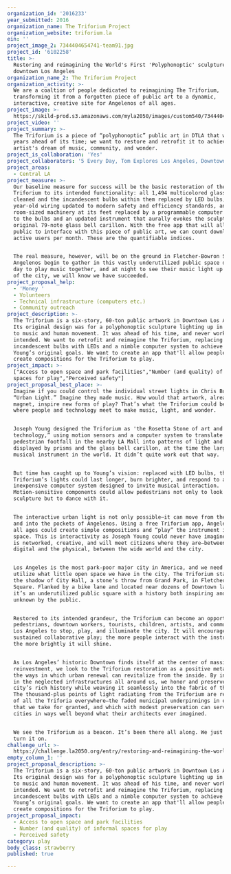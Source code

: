 ```yaml
---
organization_id: '2016233'
year_submitted: 2016
organization_name: The Triforium Project
organization_website: triforium.la
ein: ''
project_image_2: 7344404654741-team91.jpg
project_id: '6102258'
title: >-
  Restoring and reimagining the World's First 'Polyphonoptic' sculpture in
  downtown Los Angeles
organization_name_2: The Triforium Project
organization_activity: >-
  We are a coaltion of people dedicated to reimagining The Triforium,
  transforming it from a forgotten piece of public art to a dynamic,
  interactive, creative site for Angelenos of all ages.
project_image: >-
  https://skild-prod.s3.amazonaws.com/myla2050/images/custom540/7344404654741-team91.jpg
project_video: ''
project_summary: >-
  The Triforium is a piece of “polyphonoptic” public art in DTLA that was 40
  years ahead of its time; we want to restore and retrofit it to achieve the
  artist's dream of music, community, and wonder.
project_is_collaboration: 'Yes'
project_collaborators: '5 Every Day, Tom Explores Los Angeles, Downtown Art Walk, Art Share LA'
project_areas:
  - Central LA
project_measure: >-
  Our baseline measure for success will be the basic restoration of the
  Triforium to its intended functionality: all 1,494 multicolored glass cubes
  cleaned and the incandescent bulbs within them replaced by LED bulbs, the 40
  year-old wiring updated to modern safety and efficiency standards, and the
  room-sized machinery at its feet replaced by a programmable computer networked
  to the bulbs and an updated instrument that aurally evokes the sculpture’s
  original 79-note glass bell carillon. With the free app that will allow the
  public to interface with this piece of public art, we can count downloads and
  active users per month. These are the quantifiable indices. 


  The real measure, however, will be on the ground in Fletcher-Bowron Square: if
  Angelenos begin to gather in this vastly underutilized public space during the
  day to play music together, and at night to see their music light up the heart
  of the city, we will know we have succeeded.
project_proposal_help:
  - 'Money '
  - Volunteers
  - Technical infrastructure (computers etc.)
  - Community outreach
project_description: >-
  The Triforium is a six-story, 60-ton public artwork in Downtown Los Angeles.
  Its original design was for a polyphonoptic sculpture lighting up in synchrony
  to music and human movement. It was ahead of his time, and never worked as
  intended. We want to retrofit and reimagine the Triforium, replacing its
  incandescent bulbs with LEDs and a nimble computer system to achieve Joseph
  Young’s original goals. We want to create an app that'll allow people to
  create compositions for the Triforium to play.
project_impact: >-
  ["Access to open space and park facilities","Number (and quality) of informal
  spaces for play","Perceived safety"]
project_proposal_best_place: >-
  Imagine if you could control the individual street lights in Chris Burden’s
  “Urban Light.” Imagine they made music. How would that artwork, already such a
  magnet, inspire new forms of play? That’s what the Triforium could be: a place
  where people and technology meet to make music, light, and wonder.


  Joseph Young designed the Triforium as 'the Rosetta Stone of art and
  technology,” using motion sensors and a computer system to translate
  pedestrian footfall in the nearby LA Mall into patterns of light and sound
  displayed by prisms and the glass bell carillon, at the time the largest
  musical instrument in the world. It didn’t quite work out that way. 


  But time has caught up to Young’s vision: replaced with LED bulbs, the
  Triforium’s lights could last longer, burn brighter, and respond to an
  inexpensive computer system designed to invite musical interaction.
  Motion-sensitive components could allow pedestrians not only to look at the
  sculpture but to dance with it. 


  The interactive urban light is not only possible—it can move from the streets
  and into the pockets of Angelenos. Using a free Triforium app, Angelenos of
  all ages could create simple compositions and “play” the instrument in public
  space. This is interactivity as Joseph Young could never have imagined it. It
  is networked, creative, and will meet citizens where they are—between the
  digital and the physical, between the wide world and the city.


  Los Angeles is the most park-poor major city in America, and we need fully
  utilize what little open space we have in the city. The Triforium stands in
  the shadow of City Hall, a stone’s throw from Grand Park, in Fletcher-Bowron
  Square. Flanked by a bike lane and located near dozens of Downtown landmarks,
  it’s an underutilized public square with a history both inspiring and largely
  unknown by the public. 


  Restored to its intended grandeur, the Triforium can become an opportunity for
  pedestrians, downtown workers, tourists, children, artists, and commuters in
  Los Angeles to stop, play, and illuminate the city. It will encourage
  sustained collaborative play; the more people interact with the instrument,
  the more brightly it will shine.


  As Los Angeles’ historic Downtown finds itself at the center of massive civic
  reinvestment, we look to the Triforium restoration as a positive metaphor for
  the ways in which urban renewal can revitalize from the inside. By investing
  in the neglected infrastructures all around us, we honor and preserve the
  city’s rich history while weaving it seamlessly into the fabric of the future.
  The thousand-plus points of light radiating from the Triforium are reminders
  of all the Triforia everywhere—the faded municipal underpinnings in every city
  that we take for granted, and which with modest preservation can serve our
  cities in ways well beyond what their architects ever imagined. 


  We see the Triforium as a beacon. It’s been there all along. We just need to
  turn it on.
challenge_url: >-
  https://challenge.la2050.org/entry/restoring-and-reimagining-the-worlds-first-polyphonoptic-sculpture-in-downtown-los-angeles
empty_column_1: ''
project_proposal_description: >-
  The Triforium is a six-story, 60-ton public artwork in Downtown Los Angeles.
  Its original design was for a polyphonoptic sculpture lighting up in synchrony
  to music and human movement. It was ahead of his time, and never worked as
  intended. We want to retrofit and reimagine the Triforium, replacing its
  incandescent bulbs with LEDs and a nimble computer system to achieve Joseph
  Young’s original goals. We want to create an app that'll allow people to
  create compositions for the Triforium to play.
project_proposal_impact:
  - Access to open space and park facilities
  - Number (and quality) of informal spaces for play
  - Perceived safety
category: play
body_class: strawberry
published: true

---
```

